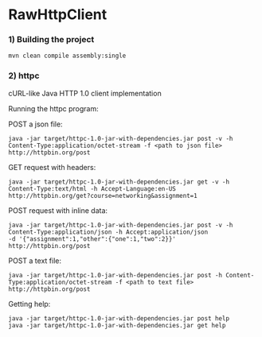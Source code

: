 # RawHttpClient

### 1) Building the project

    mvn clean compile assembly:single

### 2) httpc

cURL-like Java HTTP 1.0 client implementation

Running the httpc program:
    
POST a json file: 
    
    java -jar target/httpc-1.0-jar-with-dependencies.jar post -v -h Content-Type:application/octet-stream -f <path to json file> http://httpbin.org/post
    
GET request with headers:

    java -jar target/httpc-1.0-jar-with-dependencies.jar get -v -h Content-Type:text/html -h Accept-Language:en-US
    http://httpbin.org/get?course=networking&assignment=1
    
POST request with inline data:

    java -jar target/httpc-1.0-jar-with-dependencies.jar post -v -h Content-Type:application/json -h Accept:application/json 
    -d '{"assignment":1,"other":{"one":1,"two":2}}' http://httpbin.org/post
    
POST a text file:

    java -jar target/httpc-1.0-jar-with-dependencies.jar post -h Content-Type:application/octet-stream -f <path to text file> http://httpbin.org/post
    
Getting help:

    java -jar target/httpc-1.0-jar-with-dependencies.jar post help
    java -jar target/httpc-1.0-jar-with-dependencies.jar get help
    
